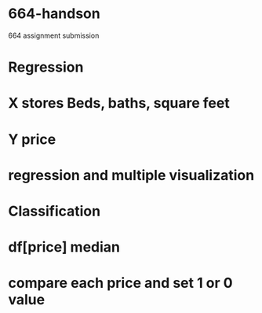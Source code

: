 # 664-handson
664 assignment submission

# Regression
# X stores Beds, baths, square feet
# Y price

# regression and multiple visualization

# Classification

# df[price] median 
# compare each price and set 1 or 0 value

